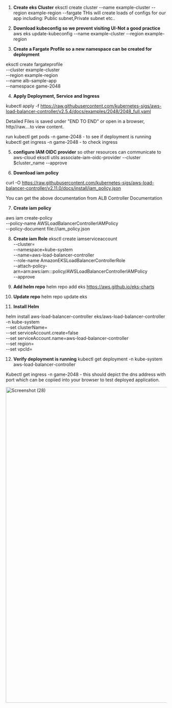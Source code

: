 1.  **Create eks Cluster**
eksctl create cluster --name example-cluster --region example-region --fargate
 THis will create loads of configs for our app including: Public subnet,Private subnet etc..

2.  **Download kubeconfig so we prevent visiting UI-Not a good practice**
 aws eks update-kubeconfig --name example-cluster --region example-region

3.  **Create a Fargate Profile so a new namespace can be created for deployment**

eksctl create fargateprofile \
    --cluster example-cluster \
    --region example-region \
    --name alb-sample-app \
    --namespace game-2048


4.  **Apply Deployment, Service and Ingress**

kubectl apply -f https://raw.githubusercontent.com/kubernetes-sigs/aws-load-balancer-controller/v2.5.4/docs/examples/2048/2048_full.yaml

Detailed Files is saved under "END TO END" or open in a browser, http//raw....to view content.


run kubectl get pods -n game-2048 - to see if deployment is running
    kubectl get ingress -n game-2048 - to check ingress


5. **configure IAM OIDC provider** so other resources can communicate to aws-cloud
eksctl utils associate-iam-oidc-provider --cluster $cluster_name --approve


6. **Download iam policy**

curl -O https://raw.githubusercontent.com/kubernetes-sigs/aws-load-balancer-controller/v2.11.0/docs/install/iam_policy.json

You can get the above documentation from ALB Controller Documentation

7.  **Create iam policy**

aws iam create-policy \
    --policy-name AWSLoadBalancerControllerIAMPolicy \
    --policy-document file://iam_policy.json


8. **Create iam Role**
eksctl create iamserviceaccount \
  --cluster=<your-cluster-name> \
  --namespace=kube-system \
  --name=aws-load-balancer-controller \
  --role-name AmazonEKSLoadBalancerControllerRole \
  --attach-policy-arn=arn:aws:iam::<your-aws-account-id>:policy/AWSLoadBalancerControllerIAMPolicy \
  --approve


9.  **Add helm repo**
helm repo add eks https://aws.github.io/eks-charts


10.  **Update repo**
helm repo update eks


11.  **Install Helm**

helm install aws-load-balancer-controller eks/aws-load-balancer-controller -n kube-system \
  --set clusterName=<your-cluster-name> \
  --set serviceAccount.create=false \
  --set serviceAccount.name=aws-load-balancer-controller \
  --set region=<your-region> \
  --set vpcId=<your-vpc-id>


12.  **Verify deployment is running**
kubectl get deployment -n kube-system aws-load-balancer-controller

Kubectl get ingress -n game-2048 - this should depict the dns address with port which can be copiied into your browser to test deployed application.



<img width="1443" height="987" alt="Screenshot (28)" src="https://github.com/user-attachments/assets/4ec85fd3-4ddb-4da7-be0a-0a4b999b3b34" />

